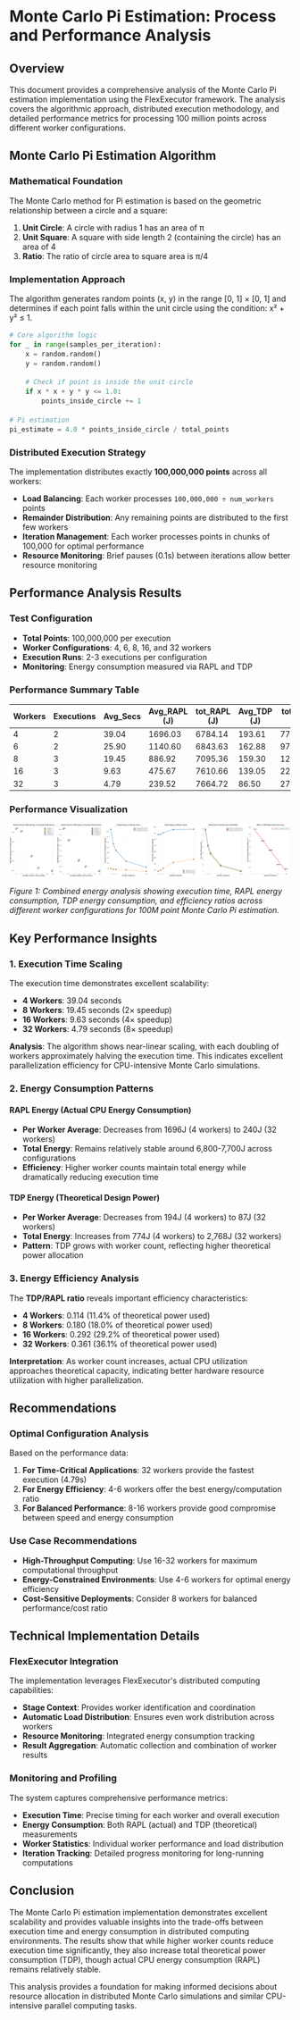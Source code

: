 # Monte Carlo Pi Estimation: Process and Performance Analysis

## Overview

This document provides a comprehensive analysis of the Monte Carlo Pi estimation implementation using the FlexExecutor framework. The analysis covers the algorithmic approach, distributed execution methodology, and detailed performance metrics for processing 100 million points across different worker configurations.

## Monte Carlo Pi Estimation Algorithm

### Mathematical Foundation

The Monte Carlo method for Pi estimation is based on the geometric relationship between a circle and a square:

1. **Unit Circle**: A circle with radius 1 has an area of π
2. **Unit Square**: A square with side length 2 (containing the circle) has an area of 4
3. **Ratio**: The ratio of circle area to square area is π/4

### Implementation Approach

The algorithm generates random points (x, y) in the range [0, 1] × [0, 1] and determines if each point falls within the unit circle using the condition: x² + y² ≤ 1.

```python
# Core algorithm logic
for _ in range(samples_per_iteration):
    x = random.random()
    y = random.random()
    
    # Check if point is inside the unit circle
    if x * x + y * y <= 1.0:
        points_inside_circle += 1

# Pi estimation
pi_estimate = 4.0 * points_inside_circle / total_points
```

### Distributed Execution Strategy

The implementation distributes exactly **100,000,000 points** across all workers:

- **Load Balancing**: Each worker processes `100,000,000 ÷ num_workers` points
- **Remainder Distribution**: Any remaining points are distributed to the first few workers
- **Iteration Management**: Each worker processes points in chunks of 100,000 for optimal performance
- **Resource Monitoring**: Brief pauses (0.1s) between iterations allow better resource monitoring

## Performance Analysis Results

### Test Configuration
- **Total Points**: 100,000,000 per execution
- **Worker Configurations**: 4, 6, 8, 16, and 32 workers
- **Execution Runs**: 2-3 executions per configuration
- **Monitoring**: Energy consumption measured via RAPL and TDP

### Performance Summary Table

| Workers | Executions | Avg_Secs | Avg_RAPL (J) | tot_RAPL (J) | Avg_TDP (J) | tot_TDP (J) | TDP/RAPL | tot_T/R |
|---------|------------|----------|--------------|--------------|-------------|-------------|----------|---------|
| 4       | 2          | 39.04    | 1696.03      | 6784.14      | 193.61      | 774.44      | 0.114    | 0.114   |
| 6       | 2          | 25.90    | 1140.60      | 6843.63      | 162.88      | 977.30      | 0.143    | 0.143   |
| 8       | 3          | 19.45    | 886.92       | 7095.36      | 159.30      | 1274.40     | 0.180    | 0.180   |
| 16      | 3          | 9.63     | 475.67       | 7610.66      | 139.05      | 2224.82     | 0.292    | 0.292   |
| 32      | 3          | 4.79     | 239.52       | 7664.72      | 86.50       | 2767.96     | 0.361    | 0.361   |

### Performance Visualization

![Monte Carlo Energy Analysis](plot_generation/plot_montecarlo_energy_analysis_combined.png)

*Figure 1: Combined energy analysis showing execution time, RAPL energy consumption, TDP energy consumption, and efficiency ratios across different worker configurations for 100M point Monte Carlo Pi estimation.*

## Key Performance Insights

### 1. Execution Time Scaling

The execution time demonstrates excellent scalability:

- **4 Workers**: 39.04 seconds
- **8 Workers**: 19.45 seconds (2× speedup)
- **16 Workers**: 9.63 seconds (4× speedup)
- **32 Workers**: 4.79 seconds (8× speedup)

**Analysis**: The algorithm shows near-linear scaling, with each doubling of workers approximately halving the execution time. This indicates excellent parallelization efficiency for CPU-intensive Monte Carlo simulations.

### 2. Energy Consumption Patterns

#### RAPL Energy (Actual CPU Energy Consumption)
- **Per Worker Average**: Decreases from 1696J (4 workers) to 240J (32 workers)
- **Total Energy**: Remains relatively stable around 6,800-7,700J across configurations
- **Efficiency**: Higher worker counts maintain total energy while dramatically reducing execution time

#### TDP Energy (Theoretical Design Power)
- **Per Worker Average**: Decreases from 194J (4 workers) to 87J (32 workers)
- **Total Energy**: Increases from 774J (4 workers) to 2,768J (32 workers)
- **Pattern**: TDP grows with worker count, reflecting higher theoretical power allocation

### 3. Energy Efficiency Analysis

The **TDP/RAPL ratio** reveals important efficiency characteristics:

- **4 Workers**: 0.114 (11.4% of theoretical power used)
- **8 Workers**: 0.180 (18.0% of theoretical power used)
- **16 Workers**: 0.292 (29.2% of theoretical power used)
- **32 Workers**: 0.361 (36.1% of theoretical power used)

**Interpretation**: As worker count increases, actual CPU utilization approaches theoretical capacity, indicating better hardware resource utilization with higher parallelization.

## Recommendations

### Optimal Configuration Analysis

Based on the performance data:

1. **For Time-Critical Applications**: 32 workers provide the fastest execution (4.79s)
2. **For Energy Efficiency**: 4-6 workers offer the best energy/computation ratio
3. **For Balanced Performance**: 8-16 workers provide good compromise between speed and energy consumption

### Use Case Recommendations

- **High-Throughput Computing**: Use 16-32 workers for maximum computational throughput
- **Energy-Constrained Environments**: Use 4-6 workers for optimal energy efficiency
- **Cost-Sensitive Deployments**: Consider 8 workers for balanced performance/cost ratio

## Technical Implementation Details

### FlexExecutor Integration

The implementation leverages FlexExecutor's distributed computing capabilities:

- **Stage Context**: Provides worker identification and coordination
- **Automatic Load Distribution**: Ensures even work distribution across workers
- **Resource Monitoring**: Integrated energy consumption tracking
- **Result Aggregation**: Automatic collection and combination of worker results

### Monitoring and Profiling

The system captures comprehensive performance metrics:

- **Execution Time**: Precise timing for each worker and overall execution
- **Energy Consumption**: Both RAPL (actual) and TDP (theoretical) measurements
- **Worker Statistics**: Individual worker performance and load distribution
- **Iteration Tracking**: Detailed progress monitoring for long-running computations

## Conclusion

The Monte Carlo Pi estimation implementation demonstrates excellent scalability and provides valuable insights into the trade-offs between execution time and energy consumption in distributed computing environments. The results show that while higher worker counts reduce execution time significantly, they also increase total theoretical power consumption (TDP), though actual CPU energy consumption (RAPL) remains relatively stable.

This analysis provides a foundation for making informed decisions about resource allocation in distributed Monte Carlo simulations and similar CPU-intensive parallel computing tasks.

